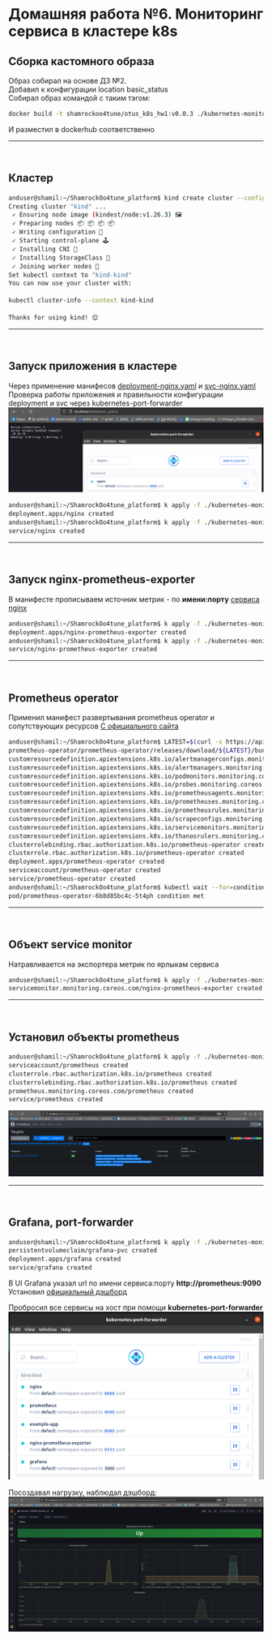 # Домашняя работа №6. Мониторинг сервиса в кластере k8s

## Сборка кастомного образа  

Образ собирал на основе ДЗ №2.  
Добавил к конфигурации location basic_status  
Собирал образ командой с таким тэгом:  
```bash
docker build -t shamrockoo4tune/otus_k8s_hw1:v0.0.3 ./kubernetes-monitoring/image/
```
И разместил в dockerhub соответственно  

---  
<br>  

## Кластер
```bash
anduser@shamil:~/ShamrockOo4tune_platform$ kind create cluster --config ./.ignore/kind.yml 
Creating cluster "kind" ...
 ✓ Ensuring node image (kindest/node:v1.26.3) 🖼
 ✓ Preparing nodes 📦 📦 📦 📦  
 ✓ Writing configuration 📜 
 ✓ Starting control-plane 🕹️ 
 ✓ Installing CNI 🔌 
 ✓ Installing StorageClass 💾 
 ✓ Joining worker nodes 🚜 
Set kubectl context to "kind-kind"
You can now use your cluster with:

kubectl cluster-info --context kind-kind

Thanks for using kind! 😊
```

---  
<br>  

## Запуск приложения в кластере

Через применение манифесов [deployment-nginx.yaml](/kubernetes-monitoring/deployment-nginx.yaml) и [svc-nginx.yaml](/kubernetes-monitoring/svc-nginx.yaml)  
Проверка работы приложения и правильности конфигурации deployment и svc через kubernetes-port-forwarder  
![1.png placeholder](/documentation/img/hw-6/1.png)  

```bash
anduser@shamil:~/ShamrockOo4tune_platform$ k apply -f ./kubernetes-monitoring/deployment-nginx.yaml 
deployment.apps/nginx created
anduser@shamil:~/ShamrockOo4tune_platform$ k apply -f ./kubernetes-monitoring/svc-nginx.yaml 
service/nginx created
```
---  
<br>  

## Запуск nginx-prometheus-exporter

В манифесте прописываем источник метрик - по **имени:порту** [сервиса nginx](/kubernetes-monitoring/svc-nginx.yaml)   
```bash
anduser@shamil:~/ShamrockOo4tune_platform$ k apply -f ./kubernetes-monitoring/deployment-exporter.yaml 
deployment.apps/nginx-prometheus-exporter created
anduser@shamil:~/ShamrockOo4tune_platform$ k apply -f ./kubernetes-monitoring/svc-exporter.yaml 
service/nginx-prometheus-exporter created
```
---  
<br>  

## Prometheus operator
Применил манифест развертывания prometheus operator и сопутствующих ресурсов [С официального сайта](https://github.com/prometheus-operator/prometheus-operator/blob/main/Documentation/user-guides/getting-started.md)

```bash
anduser@shamil:~/ShamrockOo4tune_platform$ LATEST=$(curl -s https://api.github.com/repos/prometheus-operator/prometheus-operator/releases/latest | jq -cr .tag_name)
prometheus-operator/prometheus-operator/releases/download/${LATEST}/bundle.yaml | kubectl create -f -anduser@shamil:~/ShamrockOo4tune_platform$ curl -sL https://github.com/prometheus-operator/prometheus-operator/releases/download/${LATEST}/bundle.yaml | kubectl create -f -
customresourcedefinition.apiextensions.k8s.io/alertmanagerconfigs.monitoring.coreos.com created
customresourcedefinition.apiextensions.k8s.io/alertmanagers.monitoring.coreos.com created
customresourcedefinition.apiextensions.k8s.io/podmonitors.monitoring.coreos.com created
customresourcedefinition.apiextensions.k8s.io/probes.monitoring.coreos.com created
customresourcedefinition.apiextensions.k8s.io/prometheusagents.monitoring.coreos.com created
customresourcedefinition.apiextensions.k8s.io/prometheuses.monitoring.coreos.com created
customresourcedefinition.apiextensions.k8s.io/prometheusrules.monitoring.coreos.com created
customresourcedefinition.apiextensions.k8s.io/scrapeconfigs.monitoring.coreos.com created
customresourcedefinition.apiextensions.k8s.io/servicemonitors.monitoring.coreos.com created
customresourcedefinition.apiextensions.k8s.io/thanosrulers.monitoring.coreos.com created
clusterrolebinding.rbac.authorization.k8s.io/prometheus-operator created
clusterrole.rbac.authorization.k8s.io/prometheus-operator created
deployment.apps/prometheus-operator created
serviceaccount/prometheus-operator created
service/prometheus-operator created
anduser@shamil:~/ShamrockOo4tune_platform$ kubectl wait --for=condition=Ready pods -l  app.kubernetes.io/name=prometheus-operator -n default
pod/prometheus-operator-6b8d85bc4c-5t4ph condition met
```
---  
<br>  

## Объект service monitor  

Натравливается на экспортера метрик по ярлыкам сервиса  
```bash
anduser@shamil:~/ShamrockOo4tune_platform$ k apply -f ./kubernetes-monitoring/service-monitor.yaml 
servicemonitor.monitoring.coreos.com/nginx-prometheus-exporter created
```
---  
<br>  

## Установил объекты prometheus  

```bash
anduser@shamil:~/ShamrockOo4tune_platform$ k apply -f ./kubernetes-monitoring/prometheus.yaml 
serviceaccount/prometheus created
clusterrole.rbac.authorization.k8s.io/prometheus created
clusterrolebinding.rbac.authorization.k8s.io/prometheus created
prometheus.monitoring.coreos.com/prometheus created
service/prometheus created
```
![4.png placeholder](/documentation/img/hw-6/4.png)  

---  
<br>  

## Grafana, port-forwarder  
```bash
anduser@shamil:~/ShamrockOo4tune_platform$ k apply -f ./kubernetes-monitoring/grafana.yaml 
persistentvolumeclaim/grafana-pvc created
deployment.apps/grafana created
service/grafana created
```

В UI Grafana указал url по имени сервиса:порту **http://prometheus:9090**  
Установил [официальный дэшборд](https://grafana.com/grafana/dashboards/12708-nginx/)  

Пробросил все сервисы на хост при помощи **kubernetes-port-forwarder**  
![3.png placeholder](/documentation/img/hw-6/3.png)  

Посоздавал нагрузку, наблюдал дэшборд:  
![2.png placeholder](/documentation/img/hw-6/2.png)
